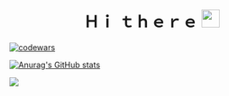 <h1 align="center">Ｈｉ ｔｈｅｒｅ 
<img src="https://github.com/blackcater/blackcater/raw/main/images/Hi.gif" height="32"/></h1>

[![codewars](https://www.codewars.com/users/Space8rain/badges/large)](https://www.codewars.com/users/Space8rain) 

[![Anurag's GitHub stats](https://github-readme-stats.vercel.app/api?username=Space8rain&theme=tokyonight&hide_border=true)](https://github.com/anuraghazra/github-readme-stats)


![](https://komarev.com/ghpvc/?username=Space8rain)
<!--
**Space8rain/Space8rain** is a ✨ _special_ ✨ repository because its `README.md` (this file) appears on your GitHub profile.

Here are some ideas to get you started:

- 🔭 I’m currently working on ...
- 🌱 I’m currently learning ...
- 👯 I’m looking to collaborate on ...
- 🤔 I’m looking for help with ...
- 💬 Ask me about ...
- 📫 How to reach me: ...
- 😄 Pronouns: ...
- ⚡ Fun fact: ...
-->
